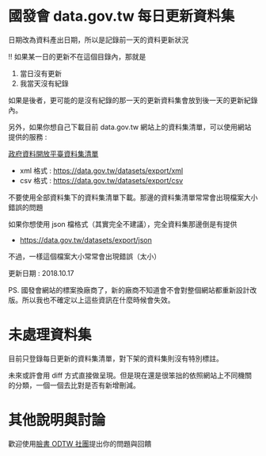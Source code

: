 # 國發會 data.gov.tw 每日更新資料集

日期改為資料產出日期，所以是記錄前一天的資料更新狀況

!! 如果某一日的更新不在這個目錄內，那就是
1. 當日沒有更新
2. 我當天沒有紀錄

如果是後者，更可能的是沒有紀錄的那一天的更新資料集會放到後一天的更新紀錄內。

另外，如果你想自己下載目前 data.gov.tw 網站上的資料集清單，可以使用網站提供的服務 : 

[政府資料開放平臺資料集清單](https://data.gov.tw/dataset/6564)
- xml 格式 : https://data.gov.tw/datasets/export/xml
- csv 格式 : https://data.gov.tw/datasets/export/csv

不要使用全部資料集下的資料集清單下載。那邊的資料集清單常常會出現檔案大小錯誤的問題

如果你想使用 json 檔格式（其實完全不建議），完全資料集那邊倒是有提供
- https://data.gov.tw/datasets/export/json

不過，一樣這個檔案大小常常會出現錯誤（太小）

更新日期 : 2018.10.17

PS. 國發會網站的標案換廠商了，新的廠商不知道會不會對整個網站都重新設計改版。所以我也不確定以上這些資訊在什麼時候會失效。

# 未處理資料集

目前只登錄每日更新的資料集清單，對下架的資料集則沒有特別標註。

未來或許會用 diff 方式直接做呈現。但是現在還是很笨拙的依照網站上不同機關的分類，一個一個去比對是否有新增刪減。

# 其他說明與討論

歡迎使用[臉書 ODTW 社團](https://www.facebook.com/groups/odtwn/)提出你的問題與回饋
